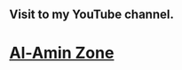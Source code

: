 <html>
<body>

<h2>Visit to my YouTube channel.</h2>

<h1><a href=https://youtube.com/@al-amin_zone>Al-Amin Zone</a></h1>

</body>
</html>
